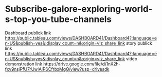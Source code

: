 # Subscribe-galore-exploring-world-s-top-you-tube-channels
Dashboard publick link https://public.tableau.com/views/DASHBOARD41/Dashboard4?:language=en-US&publish=yes&:display_count=n&:origin=viz_share_link
story publick link https://public.tableau.com/views/DASHBOARD41/Dashboard4?:language=en-US&publish=yes&:display_count=n&:origin=viz_share_link
video demonstration link https://drive.google.com/file/d/1nX2h-fxv9nsjPfU7rUwiAlP6CfrbxMgQ/view?usp=drivesdk
